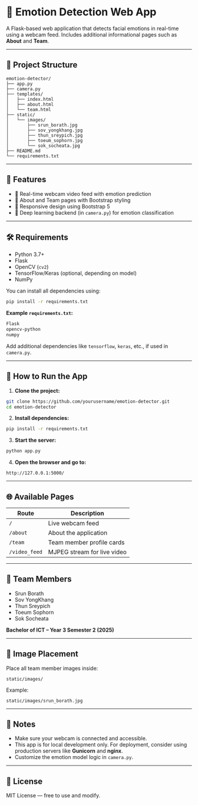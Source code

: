 
# 🧠 Emotion Detection Web App

A Flask-based web application that detects facial emotions in real-time using a webcam feed. Includes additional informational pages such as **About** and **Team**.

---

## 📂 Project Structure

```
emotion-detector/
├── app.py
├── camera.py
├── templates/
│   ├── index.html
│   ├── about.html
│   └── team.html
├── static/
│   └── images/
│       ├── srun_borath.jpg
│       ├── sov_yongkhang.jpg
│       ├── thun_sreypich.jpg
│       ├── toeum_sophorn.jpg
│       └── sok_socheata.jpg
├── README.md
└── requirements.txt
```

---

## 🚀 Features

- 🎥 Real-time webcam video feed with emotion prediction
- 👤 About and Team pages with Bootstrap styling
- 📱 Responsive design using Bootstrap 5
- 🧠 Deep learning backend (in `camera.py`) for emotion classification

---

## 🛠️ Requirements

- Python 3.7+
- Flask
- OpenCV (`cv2`)
- TensorFlow/Keras (optional, depending on model)
- NumPy

You can install all dependencies using:

```bash
pip install -r requirements.txt
```

**Example `requirements.txt`:**
```txt
Flask
opencv-python
numpy
```

Add additional dependencies like `tensorflow`, `keras`, etc., if used in `camera.py`.

---

## 🧪 How to Run the App

1. **Clone the project:**

```bash
git clone https://github.com/yourusername/emotion-detector.git
cd emotion-detector
```

2. **Install dependencies:**

```bash
pip install -r requirements.txt
```

3. **Start the server:**

```bash
python app.py
```

4. **Open the browser and go to:**

```
http://127.0.0.1:5000/
```

---

## 🌐 Available Pages

| Route         | Description                  |
|---------------|------------------------------|
| `/`           | Live webcam feed             |
| `/about`      | About the application        |
| `/team`       | Team member profile cards    |
| `/video_feed` | MJPEG stream for live video  |

---

## 👥 Team Members

- Srun Borath
- Sov YongKhang
- Thun Sreypich
- Toeum Sophorn
- Sok Socheata

**Bachelor of ICT – Year 3 Semester 2 (2025)**

---

## 📸 Image Placement

Place all team member images inside:

```
static/images/
```

Example:
```
static/images/srun_borath.jpg
```

---

## 📌 Notes

- Make sure your webcam is connected and accessible.
- This app is for local development only. For deployment, consider using production servers like **Gunicorn** and **nginx**.
- Customize the emotion model logic in `camera.py`.

---

## 📃 License

MIT License — free to use and modify.
